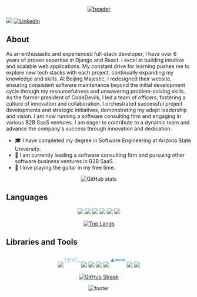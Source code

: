 <div align="center">
  
[![header](https://capsule-render.vercel.app/api?type=venom&height=180&color=0:8fbcbb,100:a3be8c&text=Hi,&section=header&reversal=false&textBg=false&fontSize=36&desc=Welcome%20to%20my%20GitHub%20corner!&animation=twinkling&fontColor=ebcb8b&fontAlignY=40&fontAlign=50&descAlign=50&descSize=24)](https://github.com/frankjlin16?tab=repositories)

</div>

![](https://komarev.com/ghpvc/?username=frankjlin16&color=FFB703) [![LinkedIn](https://img.shields.io/badge/Follow_LinkedIn--white?logo=linkedin&style=social)](https://www.linkedin.com/in/frankjlin/)

## About

As an enthusiastic and experienced full-stack developer, I have over 6 years of proven expertise in Django and React. I excel at building intuitive and scalable web applications. My constant drive for learning pushes me to explore new tech stacks with each project, continually expanding my knowledge and skills. At Beijing Majestic, I redesigned their website, ensuring consistent software maintenance beyond the initial development cycle through my resourcefulness and unwavering problem-solving skills. As the former president of CodeDevils, I led a team of officers, fostering a culture of innovation and collaboration. I orchestrated successful project developments and strategic initiatives, demonstrating my adept leadership and vision. I am now running a software consulting firm and engaging in various B2B SaaS ventures. I am eager to contribute to a dynamic team and advance the company's success through innovation and dedication.

-  🎓 I have completed my degree in Software Engineering at Arizona State University.
-  🚀 I am currently leading a software consulting firm and pursuing other software business ventures in B2B SaaS.
-  🎸 I love playing the guitar in my free time.

<div align="center">
  
![GitHub stats](https://github-readme-stats.vercel.app/api?username=frankjlin16&bg_color=80,023047,219EBC&title_color=FB8500&text_color=FFB703&ring_color=FFB703&count_private=true)

</div>
  
## Languages

<div align="center">

<img src='https://cdn.jsdelivr.net/gh/devicons/devicon/icons/javascript/javascript-original.svg'  height="40">
<img src='https://cdn.jsdelivr.net/gh/devicons/devicon/icons/python/python-original-wordmark.svg' height="40">
<img src='https://cdn.jsdelivr.net/gh/devicons/devicon/icons/java/java-original-wordmark.svg' height="40">
<img src='https://cdn.jsdelivr.net/gh/devicons/devicon/icons/html5/html5-original-wordmark.svg' height="40">
<img src='https://cdn.jsdelivr.net/gh/devicons/devicon/icons/sass/sass-original.svg' height="40">
<img src='https://cdn.jsdelivr.net/gh/devicons/devicon/icons/nodejs/nodejs-plain-wordmark.svg' height="40">

[![Top Langs](https://github-readme-stats.vercel.app/api/top-langs/?username=frankjlin16&layout=compact&title_color=FB8500&text_color=FFB703&bg_color=80,023047,219EBC&count_private=true)](https://github.com/anuraghazra/github-readme-stats)

</div>

## Libraries and Tools

<div align="center">
  
<img src="https://www.svgrepo.com/show/373554/django.svg" height="40"/>
<img src='https://github.com/frankjlin16/frankjlin16/blob/main/nextjs-svgrepo-com.svg' height="40">
<img src='https://cdn.jsdelivr.net/gh/devicons/devicon/icons/react/react-original-wordmark.svg' height="40">
<img src='https://www.svgrepo.com/show/303251/mysql-logo.svg' height="40">
<img src='https://www.svgrepo.com/show/452192/docker.svg' height="40">
<img src='https://www.svgrepo.com/show/373458/aws.svg' height="40">
<img src='https://github.com/frankjlin16/frankjlin16/blob/main/vercel-svgrepo-com.svg' height="40">
<img src='https://www.svgrepo.com/show/448274/azure.svg' height="40">
<img src='https://www.svgrepo.com/show/353564/cloudflare.svg' height="40">
  
[![GitHub Streak](https://streak-stats.demolab.com?user=frankjlin16&date_format=M%20j%5B%2C%20Y%5D&mode=weekly&card_width=600&background=45%2C023047%2C219EBC&ring=FFB703&fire=FB8500&currStreakLabel=FB8500&currStreakNum=FFB703&sideLabels=FB8500&sideNums=FFB703&dates=FFB703)](https://git.io/streak-stats)

![footer](https://capsule-render.vercel.app/api?type=waving&height=180&color=0:8fbcbb,100:a3be8c&section=footer&reversal=false&textBg=false&fontSize=36&animation=twinkling&fontColor=ebcb8b&fontAlignY=40&fontAlign=34&descAlign=50&descSize=24&descAlignY=54)

</div>

<!-- Got the cool color idea from: https://www.eggradients.com/category/blue-gradient -->

<!--
**frankjlin16/frankjlin16** is a ✨ _special_ ✨ repository because its `README.md` (this file) appears on your GitHub profile.

Here are some ideas to get you started:

-  🔭 I’m currently working on ...
-  🌱 I’m currently learning ...
-  👯 I’m looking to collaborate on ...
-  🤔 I’m looking for help with ...
-  💬 Ask me about ...
-  📫 How to reach me: ...
-  😄 Pronouns: ...
-  ⚡ Fun fact: ...
-->
